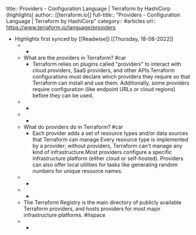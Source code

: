title:: Providers - Configuration Language | Terraform by HashiCorp (highlights)
author:: [[terraform.io]]
full-title:: "Providers - Configuration Language | Terraform by HashiCorp"
category:: #articles
url:: https://www.terraform.io/language/providers

- Highlights first synced by [[Readwise]] [[Thursday, 18-08-2022]]
	- -
	- What are the providers in Terraform? #car
		- Terraform relies on plugins called "providers" to interact with cloud providers,
		  SaaS providers, and other APIs.Terraform configurations must declare which providers they require so that
		  Terraform can install and use them. Additionally, some providers require
		  configuration (like endpoint URLs or cloud regions) before they can be used.
	- -
	- -
	- What do providers do in Terraform? #car
		- Each provider adds a set of resource types
		  and/or data sources that Terraform can
		  manage.Every resource type is implemented by a provider; without providers, Terraform
		  can't manage any kind of infrastructure.Most providers configure a specific infrastructure platform (either cloud or
		  self-hosted). Providers can also offer local utilities for tasks like
		  generating random numbers for unique resource names.
	- -
	- -
	- The Terraform Registry
	  is the main directory of publicly available Terraform providers, and hosts
	  providers for most major infrastructure platforms. #ñspace
	- -